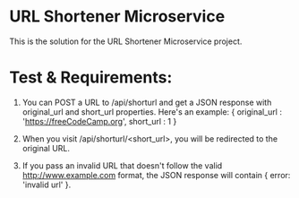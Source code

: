 # URL Shortener Microservice

This is the solution for the URL Shortener Microservice project.

# Test & Requirements:

1. You can POST a URL to /api/shorturl and get a JSON response with original_url and short_url properties.
Here's an example: 
  { 
    original_url : 'https://freeCodeCamp.org',
    short_url : 1
  }
  
2. When you visit /api/shorturl/<short_url>, you will be redirected to the original URL.
3. If you pass an invalid URL that doesn't follow the valid http://www.example.com format, the JSON response will contain { error: 'invalid url' }.
